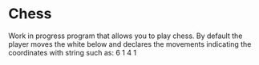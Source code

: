 # Chess
Work in progress program that allows you to play chess. By default the player moves the white below and declares the movements indicating the coordinates with string such as: 6 1 4 1
